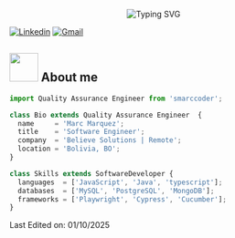 <div align="center">
  
![Typing SVG](https://readme-typing-svg.herokuapp.com?font=ROBOT&size=25&color=39FF14&background=000000&center=true&vCenter=true&width=490&lines=%3E+Welcome+to+my+GitHub+profile...!)

</div>

[![Linkedin](https://img.shields.io/badge/-LinkedIn-blue?style=flat&logo=Linkedin&logoColor=white)](https://www.linkedin.com/in/marc-marquez-terrazas/)
[![Gmail](https://img.shields.io/badge/-Gmail-c14438?style=flat&logo=Gmail&logoColor=white)](mailto:smarccoder@gmail.com?subject=From%20GitHub&&body=Hi,%20there.%20Found%20you%20on%20GitHub!%20Let's%20talk%20about...)

## <picture><img src = "https://github.com/7oSkaaa/7oSkaaa/blob/main/Images/about_me.gif?raw=true" width = 50px></picture> About me

```js
import Quality Assurance Engineer from 'smarccoder';

class Bio extends Quality Assurance Engineer  {
  name     = 'Marc Marquez';
  title    = 'Software Engineer';
  company  = 'Believe Solutions | Remote';
  location = 'Bolivia, BO';
}

class Skills extends SoftwareDeveloper {
  languages  = ['JavaScript', 'Java', 'typescript'];
  databases  = ['MySQL', 'PostgreSQL', 'MongoDB'];
  frameworks = ['Playwright', 'Cypress', 'Cucumber'];
}
```
Last Edited on: 01/10/2025
